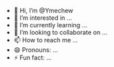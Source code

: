 - 👋 Hi, I’m @Ymechew
- 👀 I’m interested in ...
- 🌱 I’m currently learning ...
- 💞️ I’m looking to collaborate on ...
- 📫 How to reach me ...
- 😄 Pronouns: ...
- ⚡ Fun fact: ...

<!---
Ymechew/Ymechew is a ✨ special ✨ repository because its `README.md` (this file) appears on your GitHub profile.
You can click the Preview link to take a look at your changes.
--->
